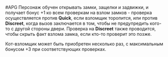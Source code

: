 #APG
Персонаж обучен открывать замки, защелки и задвижки, и получает бонус +1 ко всем проверкам на взлом замков - проверка осуществляется против **Quick**, если взломщик торопится, или против **Discreet**, когда вызов заключается в том, чтобы не предупредить кого-то с другой стороны двери. Проверка на **Discreet** также проводится, чтобы скрыть факт взлома замка, если кто-то проверит это позже. 

Кот-взломщик может быть приобретен несколько раз, с максимальным бонусом +3 при соответствующих проверках. 